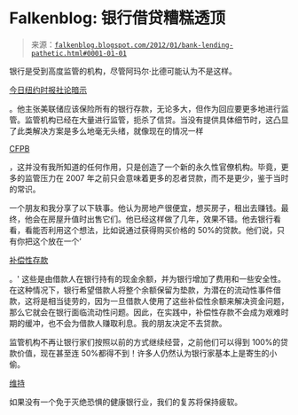<!--yml

类别：未分类

日期：2024-05-12 20:37:04

-->

# Falkenblog: 银行借贷糟糕透顶

> 来源：[`falkenblog.blogspot.com/2012/01/bank-lending-pathetic.html#0001-01-01`](http://falkenblog.blogspot.com/2012/01/bank-lending-pathetic.html#0001-01-01)

银行是受到高度监管的机构，尽管阿玛尔·比德可能认为不是这样。

[今日纽约时报社论暗示](http://www.nytimes.com/2012/01/04/opinion/bring-back-boring-banks.html?_r=1)

。他主张美联储应该保险所有的银行存款，无论多大，但作为回应要更多地进行监管。监管机构已经在大量进行监管，扼杀了信贷。当没有提供具体细节时，这凸显了此类解决方案是多么地毫无头绪，就像现在的情况一样

[CFPB](http://www.consumerfinance.gov/the-bureau/)

，这并没有我所知道的任何作用，只是创造了一个新的永久性官僚机构。毕竟，更多的监管压力在 2007 年之前只会意味着更多的忍者贷款，而不是更少，鉴于当时的常识。

一个朋友和我分享了以下轶事。他认为房地产很便宜，想买房子，租出去赚钱。最终，他会在房屋升值时出售它们。他已经这样做了几年，效果不错。他去银行看看，看能否利用这个想法，比如说通过获得购买价格的 50%的贷款。他们说，只有你把这个放在一个‘

[补偿性存款](http://www.investopedia.com/terms/c/compensating-balance.asp#axzz1iWfZnIF5)

。' 这些是由借款人在银行持有的现金余额，并为银行增加了费用和一些安全性。在这种情况下，银行希望借款人将整个余额保留为垫款，为潜在的流动性事件借款，这将是相当徒劳的，因为一旦借款人使用了这些补偿性余额来解决资金问题，那么它就会在银行面临流动性问题。因此，在实践中，补偿性存款不会成为艰难时期的缓冲，也不会为借款人赚取利息。我的朋友决定不去贷款。

监管机构不再让银行家们按照以前的方式继续经营，之前他们可以得到 100%的贷款价值，现在甚至连 50%都得不到！许多人仍然认为银行家基本上是寄生的小偷。

[维持](http://falkenblog.blogspot.com/2011/12/business-cycles-and-barrier-options.html)

如果没有一个免于灭绝恐惧的健康银行业，我们的复苏将保持疲软。
